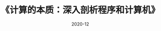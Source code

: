 ---
title: 《计算的本质：深入剖析程序和计算机》
page: readings
score: 4
comment: “可计算理论”的入门书籍
date: 2020-12
douban: https://book.douban.com/subject/26148763/
tags: 
- 计算机
---